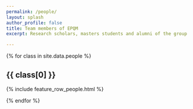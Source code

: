 ```yaml
---
permalink: /people/
layout: splash
author_profile: false
title: Team members of EPQM
excerpt: Research scholars, masters students and alumni of the group

---
```


{% for class in site.data.people %}

## {{ class[0] }}

{% include feature_row_people.html %}

{% endfor %}
